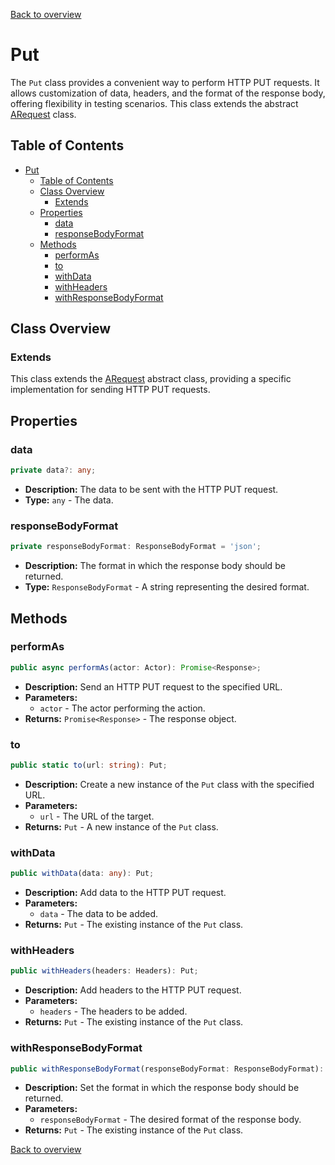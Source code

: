[Back to overview]()

# Put

The `Put` class provides a convenient way to perform HTTP PUT requests. It allows customization of data, headers, and the format of the response body, offering flexibility in testing scenarios. This class extends the abstract [ARequest](a_request.md) class.

## Table of Contents

- [Put](#put)
  - [Table of Contents](#table-of-contents)
  - [Class Overview](#class-overview)
    - [Extends](#extends)
  - [Properties](#properties)
    - [data](#data)
    - [responseBodyFormat](#responsebodyformat)
  - [Methods](#methods)
    - [performAs](#performas)
    - [to](#to)
    - [withData](#withdata)
    - [withHeaders](#withheaders)
    - [withResponseBodyFormat](#withresponsebodyformat)

## Class Overview

### Extends

This class extends the [ARequest](a_request.md) abstract class, providing a specific implementation for sending HTTP PUT requests.

## Properties

### data

```typescript
private data?: any;
```

- **Description:** The data to be sent with the HTTP PUT request.
- **Type:** `any` - The data.

### responseBodyFormat

```typescript
private responseBodyFormat: ResponseBodyFormat = 'json';
```

- **Description:** The format in which the response body should be returned.
- **Type:** `ResponseBodyFormat` - A string representing the desired format.

## Methods

### performAs

```typescript
public async performAs(actor: Actor): Promise<Response>;
```

- **Description:** Send an HTTP PUT request to the specified URL.
- **Parameters:**
  - `actor` - The actor performing the action.
- **Returns:** `Promise<Response>` - The response object.

### to

```typescript
public static to(url: string): Put;
```

- **Description:** Create a new instance of the `Put` class with the specified URL.
- **Parameters:**
  - `url` - The URL of the target.
- **Returns:** `Put` - A new instance of the `Put` class.

### withData

```typescript
public withData(data: any): Put;
```

- **Description:** Add data to the HTTP PUT request.
- **Parameters:**
  - `data` - The data to be added.
- **Returns:** `Put` - The existing instance of the `Put` class.

### withHeaders

```typescript
public withHeaders(headers: Headers): Put;
```

- **Description:** Add headers to the HTTP PUT request.
- **Parameters:**
  - `headers` - The headers to be added.
- **Returns:** `Put` - The existing instance of the `Put` class.

### withResponseBodyFormat

```typescript
public withResponseBodyFormat(responseBodyFormat: ResponseBodyFormat): Put;
```

- **Description:** Set the format in which the response body should be returned.
- **Parameters:**
  - `responseBodyFormat` - The desired format of the response body.
- **Returns:** `Put` - The existing instance of the `Put` class.

[Back to overview]()